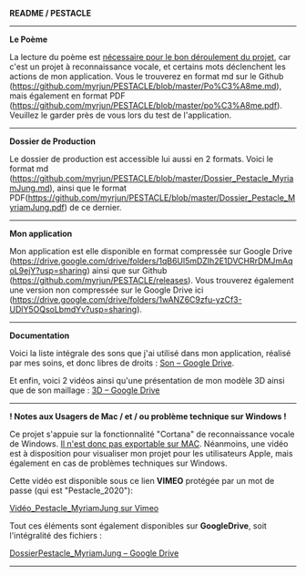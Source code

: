 **README / PESTACLE**

****

**Le Poème**

La lecture du poème est <u>nécessaire pour le bon déroulement du projet</u>, car c'est un projet à reconnaissance vocale, et certains mots déclenchent les actions de mon application. Vous le trouverez en format md sur le Github (https://github.com/myrjun/PESTACLE/blob/master/Po%C3%A8me.md), mais également en format PDF (https://github.com/myrjun/PESTACLE/blob/master/po%C3%A8me.pdf). Veuillez le garder près de vous lors du test de l'application.

****

**Dossier de Production**

Le dossier de production est accessible lui aussi en 2 formats. Voici le format md (https://github.com/myrjun/PESTACLE/blob/master/Dossier_Pestacle_MyriamJung.md), ainsi que le format PDF(https://github.com/myrjun/PESTACLE/blob/master/Dossier_Pestacle_MyriamJung.pdf) de ce dernier.

****

**Mon application**

Mon application est elle disponible en format compressée sur Google Drive (https://drive.google.com/drive/folders/1qB6Ul5mDZIh2E1DVCHRrDMJmAqoL9ejY?usp=sharing) ainsi que sur Github (https://github.com/myrjun/PESTACLE/releases).  Vous trouverez également une version non compressée sur le Google Drive ici (https://drive.google.com/drive/folders/1wANZ6C9zfu-yzCf3-UDlY5OQsoLbmdYv?usp=sharing).

****

**Documentation**

Voici la liste intégrale des sons que j'ai utilisé dans mon application, réalisé par mes soins, et donc libres de droits : [Son – Google Drive](https://drive.google.com/drive/folders/1Jo4zJ-IRaawzIYgELI-Awk1Y6HiQvr9D?usp=sharing).

Et enfin, voici 2 vidéos ainsi qu'une présentation de mon modèle 3D ainsi que de son maillage : [3D – Google Drive](https://drive.google.com/drive/folders/1QVE6rcu9ipujbCcrwvPnUNde74_HE60G?usp=sharing)

****

**! Notes aux Usagers de Mac / et / ou problème technique sur Windows !**

Ce projet s'appuie sur la fonctionnalité "Cortana" de reconnaissance vocale de Windows. <u>Il n'est donc pas exportable sur MAC</u>. Néanmoins, une vidéo est à disposition pour visualiser mon projet pour les utilisateurs Apple, mais également en cas de problèmes techniques sur Windows.

Cette vidéo est disponible sous ce lien **VIMEO** protégée par un mot de passe (qui est "Pestacle_2020"):

[Vid&eacute;o_Pestacle_MyriamJung sur Vimeo](https://vimeo.com/430063281)

Tout ces éléments sont également disponibles sur **GoogleDrive**, soit l'intégralité des fichiers :

[DossierPestacle_MyriamJung – Google Drive](https://drive.google.com/drive/folders/14_L5jZUogpjALucwb_SpjHTlNpm4vxXH?usp=sharing)

****
